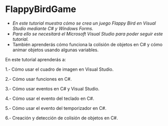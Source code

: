 # FlappyBirdGame

- _En este tutorial muestra cómo se crea un juego Flappy Bird en Visual Studio mediante C# y Windows Forms._ 
- _Para ello se necesitará el Microsoft Visual Studio para poder seguir este tutorial._
- También aprenderás cómo funciona la colisión de objetos en C# y cómo animar objetos usando algunas variables.

En este tutorial aprenderás a:

1.- Cómo usar el cuadro de imagen en Visual Studio.

2.- Cómo usar funciones en C#.

3.- Cómo usar eventos en C# y Visual Studio.

4.- Cómo usar el evento del teclado en C#.

5.- Cómo usar el evento del temporizador en C#.

6.- Creación y detección de colisión de objetos en C#.

